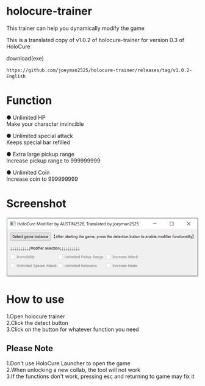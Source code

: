 ﻿# holocure-trainer  
This trainer can help you dynamically modify the game   

This is a translated copy of v1.0.2 of holocure-trainer for version 0.3 of HoloCure

download(exe)  

```
https://github.com/joeyman2525/holocure-trainer/releases/tag/v1.0.2-English
```

# Function  

● Unlimited HP  
  Make your character invincible  
  
● Unlimited special attack  
  Keeps special bar refilled

● Extra large pickup range  
  Increase pickup range to 999999999

● Unlimited Coin  
  Increase coin to 999999999  
	
# Screenshot  
![Image text](https://github.com/joeyman2525/holocure-trainer/blob/main/V1.0.2%20English.jpg)  
   
# How to use  
1.Open holocure trainer  
2.Click the detect button   
3.Click on the button for whatever function you need

## Please Note
1.Don't use HoloCure Launcher to open the game  
2.When unlocking a new collab, the tool will not work                   
3.If the functions don't work, pressing esc and returning to game may fix it
